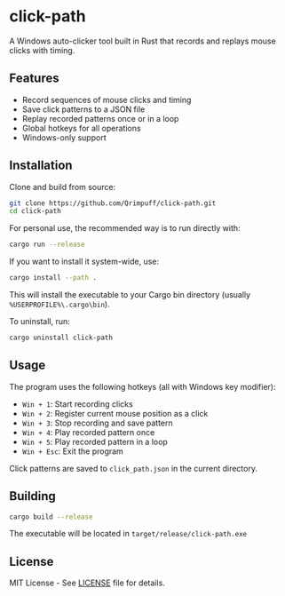 # click-path

A Windows auto-clicker tool built in Rust that records and replays mouse clicks with timing.

## Features

- Record sequences of mouse clicks and timing
- Save click patterns to a JSON file
- Replay recorded patterns once or in a loop
- Global hotkeys for all operations
- Windows-only support

## Installation

Clone and build from source:

```sh
git clone https://github.com/Qrimpuff/click-path.git
cd click-path
```

For personal use, the recommended way is to run directly with:

```sh
cargo run --release
```

If you want to install it system-wide, use:

```sh
cargo install --path .
```

This will install the executable to your Cargo bin directory (usually `%USERPROFILE%\.cargo\bin`).

To uninstall, run:

```sh
cargo uninstall click-path
```

## Usage

The program uses the following hotkeys (all with Windows key modifier):

- `Win + 1`: Start recording clicks
- `Win + 2`: Register current mouse position as a click
- `Win + 3`: Stop recording and save pattern
- `Win + 4`: Play recorded pattern once
- `Win + 5`: Play recorded pattern in a loop
- `Win + Esc`: Exit the program

Click patterns are saved to `click_path.json` in the current directory.

## Building

```sh
cargo build --release
```

The executable will be located in `target/release/click-path.exe`

## License

MIT License - See [LICENSE](LICENSE) file for details.
